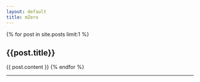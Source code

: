 ```yaml
---
layout: default
title: mZero
---
```


<div class='post'>
    <div class='body'>
   {% for post in site.posts limit:1 %}
      	<h2>{{post.title}}</h2>
      	    {{ post.content }}
    {% endfor %}
    </div>
</div>
<hr>

